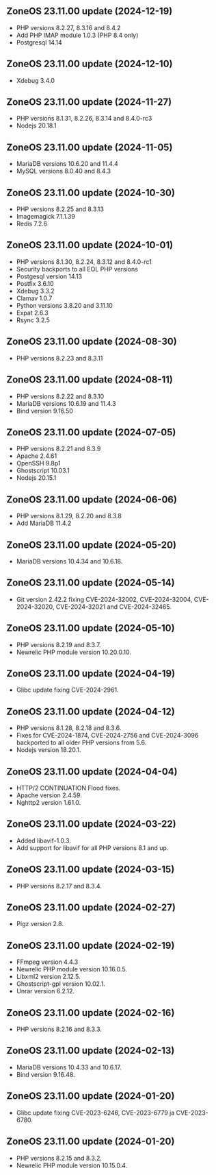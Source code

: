 ## ZoneOS 23.11.00 update (2024-12-19)

  * PHP versions 8.2.27, 8.3.16 and 8.4.2
  * Add PHP IMAP module 1.0.3 (PHP 8.4 only)
  * Postgresql 14.14

## ZoneOS 23.11.00 update (2024-12-10)

  * Xdebug 3.4.0

## ZoneOS 23.11.00 update (2024-11-27)

  * PHP versions 8.1.31, 8.2.26, 8.3.14 and 8.4.0-rc3
  * Nodejs 20.18.1

## ZoneOS 23.11.00 update (2024-11-05)

  * MariaDB versions 10.6.20 and 11.4.4
  * MySQL versions 8.0.40 and 8.4.3

## ZoneOS 23.11.00 update (2024-10-30)

  * PHP versions 8.2.25 and 8.3.13
  * Imagemagick 7.1.1.39
  * Redis 7.2.6

## ZoneOS 23.11.00 update (2024-10-01)

  * PHP versions 8.1.30, 8.2.24, 8.3.12 and 8.4.0-rc1
  * Security backports to all EOL PHP versions
  * Postgesql version 14.13
  * Postfix 3.6.10
  * Xdebug 3.3.2
  * Clamav 1.0.7
  * Python versions 3.8.20 and 3.11.10
  * Expat 2.6.3
  * Rsync 3.2.5

## ZoneOS 23.11.00 update (2024-08-30)

  * PHP versions 8.2.23 and 8.3.11

## ZoneOS 23.11.00 update (2024-08-11)

  * PHP versions 8.2.22 and 8.3.10
  * MariaDB versions 10.6.19 and 11.4.3
  * Bind version 9.16.50

## ZoneOS 23.11.00 update (2024-07-05)

  * PHP versions 8.2.21 and 8.3.9
  * Apache 2.4.61
  * OpenSSH 9.8p1
  * Ghostscript 10.03.1
  * Nodejs 20.15.1

## ZoneOS 23.11.00 update (2024-06-06)

  * PHP versions 8.1.29, 8.2.20 and 8.3.8
  * Add MariaDB 11.4.2

## ZoneOS 23.11.00 update (2024-05-20)

  * MariaDB versions 10.4.34 and 10.6.18.

## ZoneOS 23.11.00 update (2024-05-14)

  * Git version 2.42.2 fixing CVE-2024-32002, CVE-2024-32004, CVE-2024-32020, CVE-2024-32021 and CVE-2024-32465.

## ZoneOS 23.11.00 update (2024-05-10)

  * PHP versions 8.2.19 and 8.3.7.
  * Newrelic PHP module version 10.20.0.10.

## ZoneOS 23.11.00 update (2024-04-19)

  * Glibc update fixing CVE-2024-2961.

## ZoneOS 23.11.00 update (2024-04-12)

  * PHP versions 8.1.28, 8.2.18 and 8.3.6.
  * Fixes for CVE-2024-1874, CVE-2024-2756 and CVE-2024-3096 backported to all older PHP versions from 5.6.
  * Nodejs version 18.20.1.

## ZoneOS 23.11.00 update (2024-04-04)

  * HTTP/2 CONTINUATION Flood fixes.
  * Apache version 2.4.59.
  * Nghttp2 version 1.61.0.

## ZoneOS 23.11.00 update (2024-03-22)

  * Added libavif-1.0.3.
  * Add support for libavif for all PHP versions 8.1 and up.

## ZoneOS 23.11.00 update (2024-03-15)

  * PHP versions 8.2.17 and 8.3.4.

## ZoneOS 23.11.00 update (2024-02-27)

  * Pigz version 2.8.

## ZoneOS 23.11.00 update (2024-02-19)

  * FFmpeg version 4.4.3
  * Newrelic PHP module version 10.16.0.5.
  * Libxml2 version 2.12.5.
  * Ghostscript-gpl version 10.02.1.
  * Unrar version 6.2.12.

## ZoneOS 23.11.00 update (2024-02-16)

  * PHP versions 8.2.16 and 8.3.3.

## ZoneOS 23.11.00 update (2024-02-13)

  * MariaDB versions 10.4.33 and 10.6.17.
  * Bind version 9.16.48.

## ZoneOS 23.11.00 update (2024-01-20)

  * Glibc update fixing CVE-2023-6246, CVE-2023-6779 ja CVE-2023-6780.

## ZoneOS 23.11.00 update (2024-01-20)

  * PHP versions 8.2.15 and 8.3.2.
  * Newrelic PHP module version 10.15.0.4.


